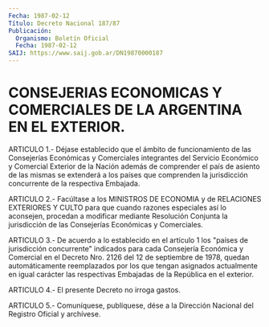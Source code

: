 ```yaml
---
Fecha: 1987-02-12
Título: Decreto Nacional 187/87
Publicación:
  Organismo: Boletín Oficial
  Fecha: 1987-02-12
SAIJ: https://www.saij.gob.ar/DN19870000187
---
```

# CONSEJERIAS ECONOMICAS Y COMERCIALES DE LA ARGENTINA EN EL EXTERIOR.

<a id="1"></a>
ARTICULO  1.- Déjase establecido que el ámbito de funcionamiento de las Consejerías  Económicas  y Comerciales integrantes del Servicio Económico y Comercial Exterior  de  la  Nación además de comprender el  país de asiento de las mismas se extenderá  a  los  países  que comprenden  la  jurisdicción concurrente de la respectiva Embajada.

<a id="2"></a>
ARTICULO  2.- Facúltase a los MINISTROS DE ECONOMIA y de RELACIONES EXTERIORES  Y  CULTO  para  que  cuando  razones  especiales así lo aconsejen,  procedan  a modificar mediante Resolución  Conjunta  la jurisdicción  de  las  Consejerías    Económicas    y  Comerciales.

<a id="3"></a>
ARTICULO  3.-  De  acuerdo  a  lo  establecido en el artículo 1 los "países  de  jurisdicción  concurrente"    indicados    para   cada Consejería Económica y Comercial en el Decreto Nro. 2126 del 12  de septiembre  de  1978,  quedan  automáticamente reemplazados por los que tengan asignados actualmente  en igual carácter las respectivas Embajadas de la República en el exterior.

<a id="4"></a>
ARTICULO 4.- El presente Decreto no irroga gastos.

<a id="5"></a>
ARTICULO  5.- Comuníquese, publíquese, dése a la Dirección Nacional del Registro Oficial y archívese.